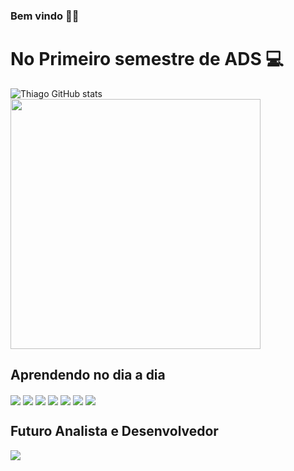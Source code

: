 ### Bem vindo 👋🏼
 
# No Primeiro semestre de ADS 💻

![Thiago GitHub stats](https://github-readme-stats.vercel.app/api?username=ThiagoThmaz&show_icons=true&theme=neon)
<img width =400px% src="https://github-readme-stats-git-main-rafaelalexandrino.vercel.app/api/top-langs/?username=ThiagoThmaz&show_icons=true&theme=radical&layout=compact"/>
 </div>
<!--   ![Top Langs](https://github-readme-stats.vercel.app/api/top-langs/?username=SuzaneMendes12&langs_count=8) -->

## Aprendendo no dia a dia 
<div style = "dispay: inline_block">
  
<img align= "center"  src ="https://img.shields.io/badge/HTML-239120?style=for-the-badge&logo=html5&logoColor=white"/>

<img align= "center" src ="https://img.shields.io/badge/JavaScript-F7DF1E?style=for-the-badge&logo=javascript&logoColor=black"/>

<img align= "center" src ="https://img.shields.io/badge/CSS-239120?&style=for-the-badge&logo=css3&logoColor=white"/>

<img align= "center" src ="https://img.shields.io/badge/Node.js-43853D?style=for-the-badge&logo=node.js&logoColor=white"/>

<img align= "center" src ="https://img.shields.io/badge/chai.js-323330?style=for-the-badge&logo=chai&logoColor=red"/>

<img align= "center" src ="https://img.shields.io/badge/MySQL-005C84?style=for-the-badge&logo=mysql&logoColor=white"/>

 <img align= "center" src = "https://img.shields.io/badge/Arduino_IDE-00979D?style=for-the-badge&logo=arduino&logoColor=white"/>
</div>

## Futuro Analista e Desenvolvedor
<div>
   <a href="https://www.instagram.com/thiago_thmaz/ 'target="_blank"><img src="https://img.shields.io/badge/Instagram-E4405F?style=for-the-badge&logo=instagram&logoColor=white" target"_blank"></a>
</div>
